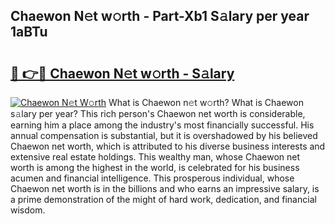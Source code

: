 ## Chaewon N𝚎t w𝚘rth - Part-Xb1 S𝚊lary per year 1aBTu

# <h2><a href="http://gc3is4.nevu.top/?p=Chaewon">🔗 👉🔴 Chaewon N𝚎t w𝚘rth - S𝚊lary</a></h2>

[![Chaewon N𝚎t W𝚘rth](https://i.imgur.com/Oavwk0R.jpeg)](http://gc3is4.nevu.top/?p=Chaewon)
What is Chaewon n𝚎t w𝚘rth? What is Chaewon s𝚊lary per year?
This rich person's Chaewon net worth is considerable, earning him a place among the industry's most financially successful. His annual compensation is substantial, but it is overshadowed by his believed Chaewon net worth, which is attributed to his diverse business interests and extensive real estate holdings. This wealthy man, whose Chaewon net worth is among the highest in the world, is celebrated for his business acumen and financial intelligence. This prosperous individual, whose Chaewon net worth is in the billions and who earns an impressive salary, is a prime demonstration of the might of hard work, dedication, and financial wisdom.
